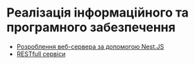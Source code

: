 # Реалізація інформаційного та програмного забезпечення

- [Розроблення веб-сервера за допомогою Nest.JS](./nest-js)
- [RESTfull сервіси](./restfull-services)
